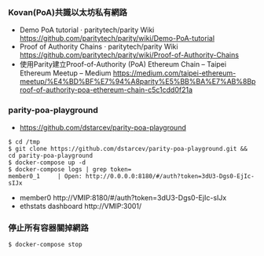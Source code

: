 ### Kovan(PoA)共識以太坊私有網路

* Demo PoA tutorial · paritytech/parity Wiki https://github.com/paritytech/parity/wiki/Demo-PoA-tutorial
* Proof of Authority Chains · paritytech/parity Wiki https://github.com/paritytech/parity/wiki/Proof-of-Authority-Chains
* 使用Parity建立Proof-of-Authority (PoA) Ethereum Chain – Taipei Ethereum Meetup – Medium  https://medium.com/taipei-ethereum-meetup/%E4%BD%BF%E7%94%A8parity%E5%BB%BA%E7%AB%8Bproof-of-authority-poa-ethereum-chain-c5c1cdd0f21a

### parity-poa-playground

* https://github.com/dstarcev/parity-poa-playground

```
$ cd /tmp
$ git clone https://github.com/dstarcev/parity-poa-playground.git && cd parity-poa-playground
$ docker-compose up -d
$ docker-compose logs | grep token=
member0_1     | Open: http://0.0.0.0:8180/#/auth?token=3dU3-Dgs0-EjIc-sIJx
```

* member0 http://VMIP:8180/#/auth?token=3dU3-Dgs0-EjIc-sIJx
* ethstats dashboard http://VMIP:3001/

### 停止所有容器關掉網路

```
$ docker-compose stop
```